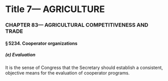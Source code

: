 
# Title 7— AGRICULTURE
### CHAPTER 83— AGRICULTURAL COMPETITIVENESS AND TRADE
#### § 5234. Cooperator organizations
##### (e) Evaluation

It is the sense of Congress that the Secretary should establish a consistent, objective means for the evaluation of cooperator programs.
